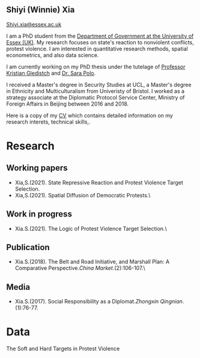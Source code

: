 ## Shiyi (Winnie) Xia
Shiyi.xia@essex.ac.uk 

I am a PhD student from the [Department of Government at the University of Essex (UK)](https://www.essex.ac.uk/departments/government). My research focuses on state's reaction to nonviolent conflicts, protest violence. I am interested in quantitative research methods, spatial econometrics, and also data science.  

I am currently working on my PhD thesis under the tutelage of [Professor Kristian Gledistch](https://scholar.google.co.uk/citations?hl=en&user=1BbBGWAAAAAJ&view_op=list_works&sortby=pubdate) and [Dr. Sara Polo](https://scholar.google.co.uk/citations?hl=en&user=Awc_N94AAAAJ).

I received a Master's degree in Security Studies at UCL, a Master's degree in Ethnicity and Multiculturalism from Univeristy of Bristol. I worked as a strategy associate at the Diplomatic Protocol Service Center, Ministry of Foreign Affairs in Beijing between 2016 and 2018. 

Here is a copy of my [CV]() which contains detailed information on my research interets, technical skills,.

# Research
## Working papers
- Xia,S.(2021). State Repressive Reaction and Protest Violence Target Selection. 
- Xia,S.(2021). Spatial Diffusion of Democratic Protests.\

## Work in progress
- Xia.S.(2021). The Logic of Protest Violence Target Selection.\

## Publication
- Xia.S.(2018). The Belt and Road Initiative, and Marshall Plan: A Comparative Perspective._China Market_.(2):106-107.\

## Media
- Xia.S.(2017). Social Responsibility as a Diplomat._Zhongxin Qingnian_.(1):76-77.


# Data 
The Soft and Hard Targets in Protest Violence
